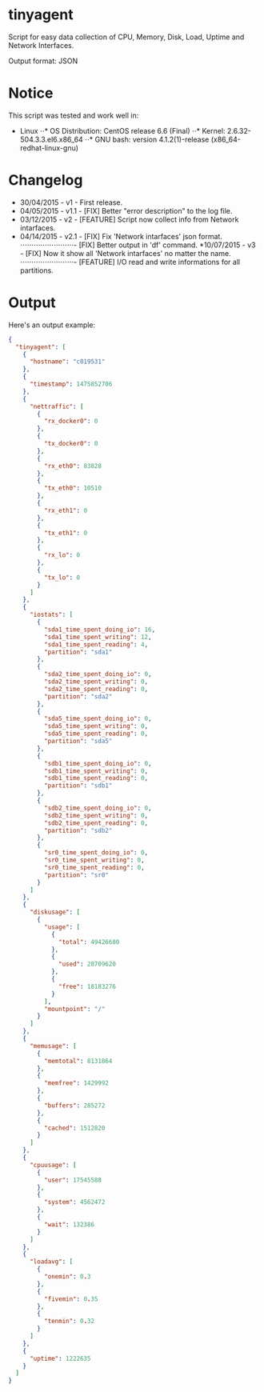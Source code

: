 tinyagent
===============

Script for easy data collection of CPU, Memory, Disk, Load, Uptime and Network Interfaces.

Output format: JSON

Notice
===============

This script was tested and work well in:

* Linux
⋅⋅* OS Distribution: CentOS release 6.6 (Final)
⋅⋅* Kernel: 2.6.32-504.3.3.el6.x86_64
⋅⋅* GNU bash: version 4.1.2(1)-release (x86_64-redhat-linux-gnu)

Changelog
===============

* 30/04/2015    - v1    - First release.
* 04/05/2015    - v1.1  - [FIX] Better "error description" to the log file.
* 03/12/2015    - v2    - [FEATURE] Script now collect info from Network intarfaces. 
* 04/14/2015    - v2.1  - [FIX] Fix 'Network intarfaces' json format.
⋅⋅⋅⋅⋅⋅⋅⋅⋅⋅⋅⋅⋅⋅⋅⋅⋅⋅⋅⋅⋅⋅⋅⋅- [FIX] Better output in 'df' command.
*10/07/2015	- v3	- [FIX] Now it show all 'Network intarfaces' no matter the name.
⋅⋅⋅⋅⋅⋅⋅⋅⋅⋅⋅⋅⋅⋅⋅⋅⋅⋅⋅⋅⋅⋅⋅⋅- [FEATURE] I/O read and write informations for all partitions.

Output
===============

Here's an output example:
```json
{
  "tinyagent": [
    {
      "hostname": "c019531"
    },
    {
      "timestamp": 1475852706
    },
    {
      "nettraffic": [
        {
          "rx_docker0": 0
        },
        {
          "tx_docker0": 0
        },
        {
          "rx_eth0": 83828
        },
        {
          "tx_eth0": 10510
        },
        {
          "rx_eth1": 0
        },
        {
          "tx_eth1": 0
        },
        {
          "rx_lo": 0
        },
        {
          "tx_lo": 0
        }
      ]
    },
    {
      "iostats": [
        {
          "sda1_time_spent_doing_io": 16,
          "sda1_time_spent_writing": 12,
          "sda1_time_spent_reading": 4,
          "partition": "sda1"
        },
        {
          "sda2_time_spent_doing_io": 0,
          "sda2_time_spent_writing": 0,
          "sda2_time_spent_reading": 0,
          "partition": "sda2"
        },
        {
          "sda5_time_spent_doing_io": 0,
          "sda5_time_spent_writing": 0,
          "sda5_time_spent_reading": 0,
          "partition": "sda5"
        },
        {
          "sdb1_time_spent_doing_io": 0,
          "sdb1_time_spent_writing": 0,
          "sdb1_time_spent_reading": 0,
          "partition": "sdb1"
        },
        {
          "sdb2_time_spent_doing_io": 0,
          "sdb2_time_spent_writing": 0,
          "sdb2_time_spent_reading": 0,
          "partition": "sdb2"
        },
        {
          "sr0_time_spent_doing_io": 0,
          "sr0_time_spent_writing": 0,
          "sr0_time_spent_reading": 0,
          "partition": "sr0"
        }
      ]
    },
    {
      "diskusage": [
        {
          "usage": [
            {
              "total": 49426680
            },
            {
              "used": 28709620
            },
            {
              "free": 18183276
            }
          ],
          "mountpoint": "/"
        }
      ]
    },
    {
      "memusage": [
        {
          "memtotal": 8131864
        },
        {
          "memfree": 1429992
        },
        {
          "buffers": 285272
        },
        {
          "cached": 1512820
        }
      ]
    },
    {
      "cpuusage": [
        {
          "user": 17545588
        },
        {
          "system": 4562472
        },
        {
          "wait": 132386
        }
      ]
    },
    {
      "loadavg": [
        {
          "onemin": 0.3
        },
        {
          "fivemin": 0.35
        },
        {
          "tenmin": 0.32
        }
      ]
    },
    {
      "uptime": 1222635
    }
  ]
}

```
